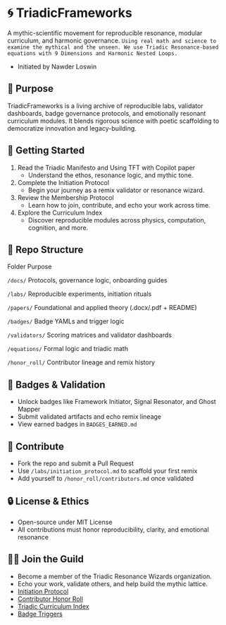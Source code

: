 <meta name="google-site-verification" content="AiUFhKin7RAsd9MEOLzyQcvtnf0hJpDIUvUcBtXDcNs" />

# 🌀 TriadicFrameworks
A mythic-scientific movement for reproducible resonance, modular curriculum, and harmonic governance.  ```Using real math and science to examine the mythical and the unseen. We use Triadic Resonance-based equations with 9 Dimensions and Harmonic Nested Loops.```
- Initiated by Nawder Loswin

## 🔭 Purpose
TriadicFrameworks is a living archive of reproducible labs, validator dashboards, badge governance protocols, and emotionally resonant curriculum modules. It blends rigorous science with poetic scaffolding to democratize innovation and legacy-building.

## 🧭 Getting Started
1. Read the Triadic Manifesto and Using TFT with Copilot paper
    - Understand the ethos, resonance logic, and mythic tone.
3. Complete the Initiation Protocol
    - Begin your journey as a remix validator or resonance wizard.
3. Review the Membership Protocol
    - Learn how to join, contribute, and echo your work across time.
4. Explore the Curriculum Index
    - Discover reproducible modules across physics, computation, cognition, and more.

## 🧬 Repo Structure
Folder      	          Purpose

```/docs/```	          Protocols, governance logic, onboarding guides

```/labs/```	          Reproducible experiments, initiation rituals

```/papers/```	        Foundational and applied theory (.docx/.pdf + README)

```/badges/```	        Badge YAMLs and trigger logic

```/validators/```	    Scoring matrices and validator dashboards

```/equations/```	      Formal logic and triadic math

```/honor_roll/```	    Contributor lineage and remix history


## 🏅 Badges & Validation
- Unlock badges like Framework Initiator, Signal Resonator, and Ghost Mapper
- Submit validated artifacts and echo remix lineage
- View earned badges in ```BADGES_EARNED.md```

## 🧠 Contribute
- Fork the repo and submit a Pull Request
- Use ```/labs/initiation_protocol.md``` to scaffold your first remix
- Add yourself to ```/honor_roll/contributors.md``` once validated

## 🔒 License & Ethics
- Open-source under MIT License
- All contributions must honor reproducibility, clarity, and emotional resonance

## 🧙‍♂️ Join the Guild
- Become a member of the Triadic Resonance Wizards organization.
- Echo your work, validate others, and help build the mythic lattice.
- [Initiation Protocol](https://github.com/umaywant2/TriadicFrameworks/blob/main/validation/loop_validation_protocol.md)  
- [Contributor Honor Roll](https://github.com/umaywant2/TriadicFrameworks/blob/main/curriculum/curriculum_contributor_honor_roll.md)
- [Triadic Curriculum Index](https://github.com/umaywant2/TriadicFrameworks/blob/main/curriculum/triadic_curriculum_index.md)
- [Badge Triggers](https://github.com/umaywant2/TriadicFrameworks/blob/main/badges/glyph_evolution_dashboard_overlay.md)

